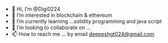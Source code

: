 - 👋 Hi, I’m @Digi0224 
- 👀 I’m interested in blockchain & ethereum 
- 🌱 I’m currently learning ...solidity programming and java script
- 💞️ I’m looking to collaborate on ...
- 📫 How to reach me ... by email deepeshgt024@gmail.com 

<!---
Digi0224/Digi0224 is a ✨ special ✨ repository because its `README.md` (this file) appears on your GitHub profile.
You can click the Preview link to take a look at your changes.
--->
